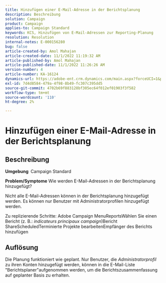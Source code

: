 ```yaml
---
title: Hinzufügen einer E-Mail-Adresse in der Berichtsplanung
description: Beschreibung
solution: Campaign
product: Campaign
applies-to: Campaign Standard
keywords: KCS, Hinzufügen von E-Mail-Adressen zur Reporting-Planung
resolution: Resolution
internal-notes: E-000156280
bug: false
article-created-by: Amol Mahajan
article-created-date: 11/1/2022 11:19:32 AM
article-published-by: Amol Mahajan
article-published-date: 11/1/2022 11:26:26 AM
version-number: 4
article-number: KA-16124
dynamics-url: https://adobe-ent.crm.dynamics.com/main.aspx?forceUCI=1&pagetype=entityrecord&etn=knowledgearticle&id=3863ba0a-d759-ed11-9561-6045bd006f95
exl-id: 7d4d8584-479a-4f98-8b49-fc307c395dd5
source-git-commit: 4702b69f883128bf305ec64f012ef01903f3f582
workflow-type: tm+mt
source-wordcount: '110'
ht-degree: 2%

---
```


# Hinzufügen einer E-Mail-Adresse in der Berichtsplanung

## Beschreibung

<b>Umgebung </b>
Campaign Standard


<b>Problem/Symptome</b>
Wie werden E-Mail-Adressen in der Berichtsplanung hinzugefügt?

Nicht alle E-Mail-Adressen können in der Berichtsplanung hinzugefügt werden. Es können nur Benutzer mit Administratorprofilen hinzugefügt werden.

Zu replizierende Schritte: Adobe Campaign MenuReportsWählen Sie einen Bericht (z. B.: *indicateurs principaux campaign*)Bericht ShareScheduledTerminierte Projekte bearbeitenEmpfänger des Berichts hinzufügen


## Auflösung


Die Planung funktioniert wie geplant. Nur Benutzer, die *Administratorprofil* zu ihren Konten hinzugefügt werden, können in die E-Mail-Liste &quot;Berichtsplaner&quot;aufgenommen werden, um die Berichtszusammenfassung auf geplanter Basis zu erhalten.
